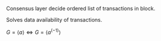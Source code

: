 

Consensus layer decide ordered list of transactions in block.

Solves data availability of transactions. 


$G = \langle a \rangle \Leftrightarrow G = \langle a^(-1) \rangle$